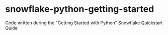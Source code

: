# snowflake-python-getting-started
Code written during the "Getting Started with Python" Snowflake Quickstart Guide
